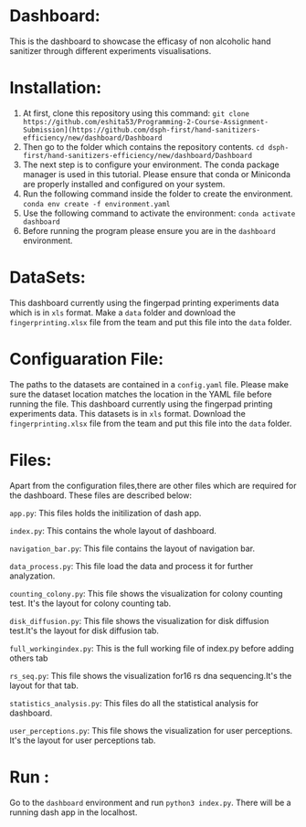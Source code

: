 # Dashboard:
This is the dashboard to showcase the efficasy of non alcoholic hand sanitizer through different experiments visualisations.

# Installation:
1. At first, clone this repository using this command:
`git clone https://github.com/eshita53/Programming-2-Course-Assignment-Submission](https://github.com/dsph-first/hand-sanitizers-efficiency/new/dashboard/Dashboard`
2. Then go to the folder which contains the repository contents. `cd dsph-first/hand-sanitizers-efficiency/new/dashboard/Dashboard`
3. The next step is to configure your environment. The conda package manager is used in this tutorial. Please ensure that conda or Miniconda are properly installed and configured on your system. 
4. Run the following command inside the folder to create the environment. 
`conda env create -f environment.yaml`
5. Use the following command to activate the environment: 
`conda activate dashboard`
6. Before running the program please ensure you are in the `dashboard` environment.

# DataSets:
This dashboard currently using the fingerpad printing experiments data which is in `xls` format. Make a `data` folder and download the `fingerprinting.xlsx` file from the team and put this file into the
`data` folder.

# Configuaration File:
The paths to the datasets are contained in a `config.yaml` file. Please make sure the dataset location matches the location in the YAML file before running the file. This dashboard currently using the fingerpad 
printing experiments data. This datasets is in `xls` format. Download the `fingerprinting.xlsx` file from the team and put this file into the `data` folder.

# Files:
Apart from the configuration files,there are other files which are required for the dashboard. These files are described below:

`app.py`: This files holds the initilization of dash app.

`index.py`: This contains the whole layout of dashboard. 

`navigation_bar.py`: This file contains the layout of navigation bar.

`data_process.py`: This file load the data and process it for further analyzation. 

`counting_colony.py`: This file shows the visualization for colony counting test. It's the layout for colony counting tab.

`disk_diffusion.py`:  This file shows the visualization for disk diffusion test.It's the layout for disk diffusion tab. 

`full_workingindex.py`: This is the full working file of index.py before adding others tab 

`rs_seq.py`: This file shows the visualization for16 rs dna sequencing.It's the layout for that tab.

`statistics_analysis.py`: This files do all the statistical analysis for dashboard.

`user_perceptions.py`: This file shows the visualization for user perceptions. It's the layout for user perceptions tab.

# Run :
Go to the `dashboard` environment and run `python3 index.py`. There will be a running dash app in the localhost.






